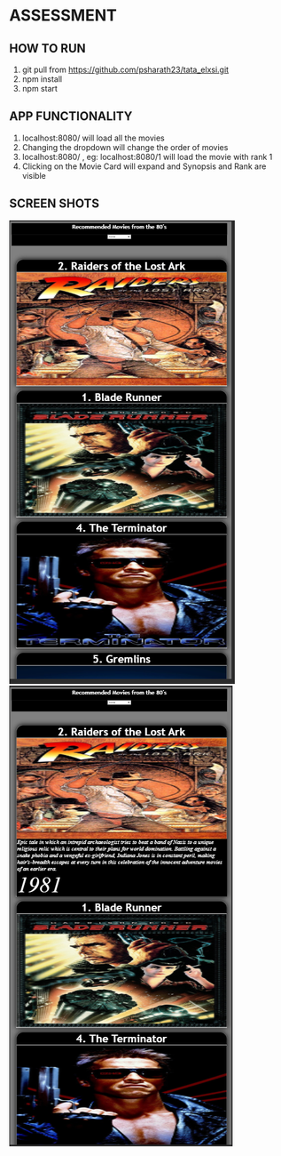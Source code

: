 # ASSESSMENT

## HOW TO RUN
1. git pull from https://github.com/psharath23/tata_elxsi.git
2. npm install
3. npm start

## APP FUNCTIONALITY
1. localhost:8080/ will load all the movies
2. Changing the dropdown will change the order of movies
3. localhost:8080/<rank> , eg: localhost:8080/1 will load the movie with rank 1
4. Clicking on the Movie Card will expand and Synopsis and Rank are visible


## SCREEN SHOTS
![Image of mobile_view](screenshots/mobile_view.PNG)
![Image of mobile_view_expanded_movie_card](screenshots/mobile_view_expanded_movie_card.PNG)
